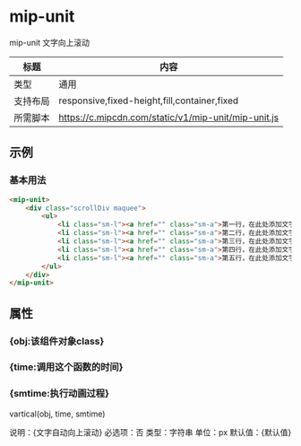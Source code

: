 # mip-unit

mip-unit 文字向上滚动

标题|内容
----|----
类型|通用
支持布局|responsive,fixed-height,fill,container,fixed
所需脚本|https://c.mipcdn.com/static/v1/mip-unit/mip-unit.js

## 示例

### 基本用法
```html
<mip-unit>
	<div class="scrollDiv maquee">
		<ul>
			<li class="sm-l"><a href="" class="sm-a">第一行，在此处添加文字。</a></li>
			<li class="sm-l"><a href="" class="sm-a">第二行，在此处添加文字。</a></li>
			<li class="sm-l"><a href="" class="sm-a">第三行，在此处添加文字。</a></li>
			<li class="sm-l"><a href="" class="sm-a">第四行，在此处添加文字。</a></li>
			<li class="sm-l"><a href="" class="sm-a">第五行，在此处添加文字。</a></li>
		</ul>
    </div>
</mip-unit>
```

## 属性

### {obj:该组件对象class}
### {time:调用这个函数的时间}
### {smtime:执行动画过程}
vartical(obj, time, smtime)


说明：{文字自动向上滚动}
必选项：否
类型：字符串
单位：px
默认值：{默认值}



